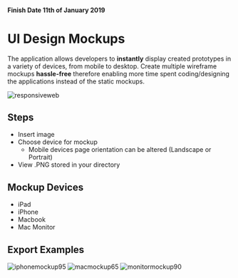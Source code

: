 #### Finish Date 11th of January 2019

# UI Design Mockups
The application allows developers to **instantly** display created prototypes in a variety of devices, from mobile to desktop. Create multiple wireframe mockups **hassle-free** therefore enabling more time spent coding/designing the applications instead of the static mockups.

![responsiveweb](https://user-images.githubusercontent.com/38426388/50747032-b7e97400-1229-11e9-8122-8fe2833d1f1e.png)

## Steps
- Insert image
- Choose device for mockup
  - Mobile devices page orientation can be altered 
      (Landscape or Portrait)
- View .PNG stored in your directory

## Mockup Devices
- iPad 
- iPhone
- Macbook
- Mac Monitor

## Export Examples 
![iphonemockup95](https://user-images.githubusercontent.com/38426388/50903689-5d613b00-1416-11e9-9116-69a5138fd744.png)
![macmockup65](https://user-images.githubusercontent.com/38426388/50903690-5df9d180-1416-11e9-9b2c-1bacff9f9f32.png)
![monitormockup90](https://user-images.githubusercontent.com/38426388/50903691-5df9d180-1416-11e9-84f6-7256103b9bfa.png)

